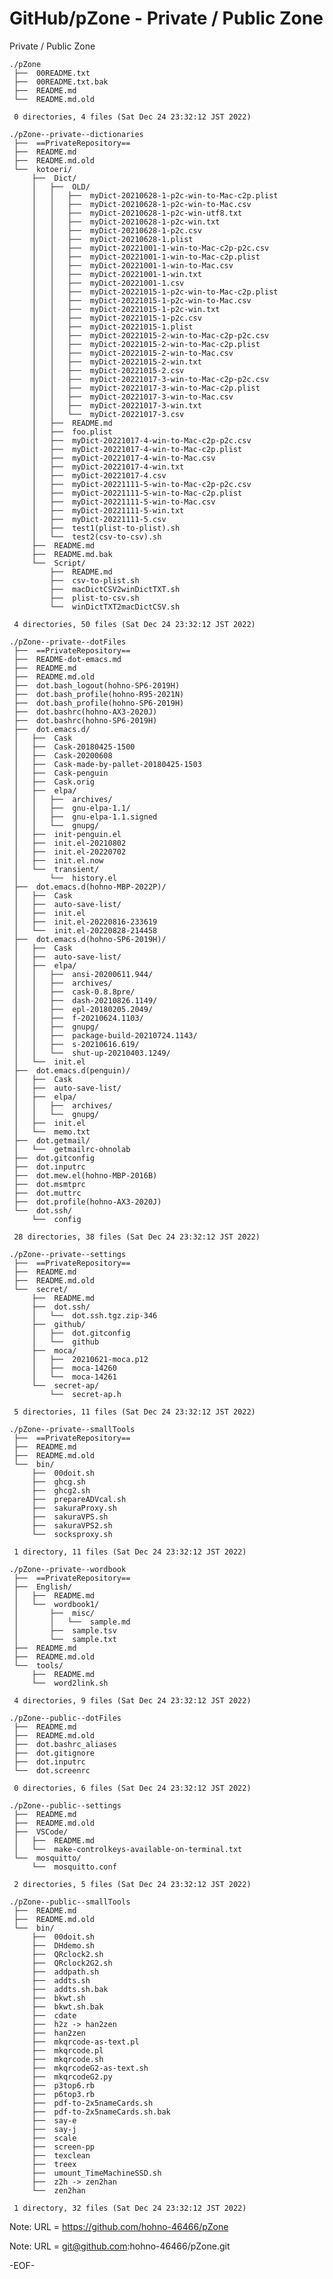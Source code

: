 # GitHub/pZone - Private / Public Zone

Private / Public Zone

    ./pZone
     ├──  00README.txt
     ├──  00README.txt.bak
     ├──  README.md
     └──  README.md.old
     
     0 directories, 4 files (Sat Dec 24 23:32:12 JST 2022)

    ./pZone--private--dictionaries
     ├──  ==PrivateRepository==
     ├──  README.md
     ├──  README.md.old
     └──  kotoeri/
         ├──  Dict/
         │   ├──  OLD/
         │   │   ├──  myDict-20210628-1-p2c-win-to-Mac-c2p.plist
         │   │   ├──  myDict-20210628-1-p2c-win-to-Mac.csv
         │   │   ├──  myDict-20210628-1-p2c-win-utf8.txt
         │   │   ├──  myDict-20210628-1-p2c-win.txt
         │   │   ├──  myDict-20210628-1-p2c.csv
         │   │   ├──  myDict-20210628-1.plist
         │   │   ├──  myDict-20221001-1-win-to-Mac-c2p-p2c.csv
         │   │   ├──  myDict-20221001-1-win-to-Mac-c2p.plist
         │   │   ├──  myDict-20221001-1-win-to-Mac.csv
         │   │   ├──  myDict-20221001-1-win.txt
         │   │   ├──  myDict-20221001-1.csv
         │   │   ├──  myDict-20221015-1-p2c-win-to-Mac-c2p.plist
         │   │   ├──  myDict-20221015-1-p2c-win-to-Mac.csv
         │   │   ├──  myDict-20221015-1-p2c-win.txt
         │   │   ├──  myDict-20221015-1-p2c.csv
         │   │   ├──  myDict-20221015-1.plist
         │   │   ├──  myDict-20221015-2-win-to-Mac-c2p-p2c.csv
         │   │   ├──  myDict-20221015-2-win-to-Mac-c2p.plist
         │   │   ├──  myDict-20221015-2-win-to-Mac.csv
         │   │   ├──  myDict-20221015-2-win.txt
         │   │   ├──  myDict-20221015-2.csv
         │   │   ├──  myDict-20221017-3-win-to-Mac-c2p-p2c.csv
         │   │   ├──  myDict-20221017-3-win-to-Mac-c2p.plist
         │   │   ├──  myDict-20221017-3-win-to-Mac.csv
         │   │   ├──  myDict-20221017-3-win.txt
         │   │   └──  myDict-20221017-3.csv
         │   ├──  README.md
         │   ├──  foo.plist
         │   ├──  myDict-20221017-4-win-to-Mac-c2p-p2c.csv
         │   ├──  myDict-20221017-4-win-to-Mac-c2p.plist
         │   ├──  myDict-20221017-4-win-to-Mac.csv
         │   ├──  myDict-20221017-4-win.txt
         │   ├──  myDict-20221017-4.csv
         │   ├──  myDict-20221111-5-win-to-Mac-c2p-p2c.csv
         │   ├──  myDict-20221111-5-win-to-Mac-c2p.plist
         │   ├──  myDict-20221111-5-win-to-Mac.csv
         │   ├──  myDict-20221111-5-win.txt
         │   ├──  myDict-20221111-5.csv
         │   ├──  test1(plist-to-plist).sh
         │   └──  test2(csv-to-csv).sh
         ├──  README.md
         ├──  README.md.bak
         └──  Script/
             ├──  README.md
             ├──  csv-to-plist.sh
             ├──  macDictCSV2winDictTXT.sh
             ├──  plist-to-csv.sh
             └──  winDictTXT2macDictCSV.sh
     
     4 directories, 50 files (Sat Dec 24 23:32:12 JST 2022)

    ./pZone--private--dotFiles
     ├──  ==PrivateRepository==
     ├──  README-dot-emacs.md
     ├──  README.md
     ├──  README.md.old
     ├──  dot.bash_logout(hohno-SP6-2019H)
     ├──  dot.bash_profile(hohno-R95-2021N)
     ├──  dot.bash_profile(hohno-SP6-2019H)
     ├──  dot.bashrc(hohno-AX3-2020J)
     ├──  dot.bashrc(hohno-SP6-2019H)
     ├──  dot.emacs.d/
     │   ├──  Cask
     │   ├──  Cask-20180425-1500
     │   ├──  Cask-20200608
     │   ├──  Cask-made-by-pallet-20180425-1503
     │   ├──  Cask-penguin
     │   ├──  Cask.orig
     │   ├──  elpa/
     │   │   ├──  archives/
     │   │   ├──  gnu-elpa-1.1/
     │   │   ├──  gnu-elpa-1.1.signed
     │   │   └──  gnupg/
     │   ├──  init-penguin.el
     │   ├──  init.el-20210802
     │   ├──  init.el-20220702
     │   ├──  init.el.now
     │   └──  transient/
     │       └──  history.el
     ├──  dot.emacs.d(hohno-MBP-2022P)/
     │   ├──  Cask
     │   ├──  auto-save-list/
     │   ├──  init.el
     │   ├──  init.el-20220816-233619
     │   └──  init.el-20220828-214458
     ├──  dot.emacs.d(hohno-SP6-2019H)/
     │   ├──  Cask
     │   ├──  auto-save-list/
     │   ├──  elpa/
     │   │   ├──  ansi-20200611.944/
     │   │   ├──  archives/
     │   │   ├──  cask-0.8.8pre/
     │   │   ├──  dash-20210826.1149/
     │   │   ├──  epl-20180205.2049/
     │   │   ├──  f-20210624.1103/
     │   │   ├──  gnupg/
     │   │   ├──  package-build-20210724.1143/
     │   │   ├──  s-20210616.619/
     │   │   └──  shut-up-20210403.1249/
     │   └──  init.el
     ├──  dot.emacs.d(penguin)/
     │   ├──  Cask
     │   ├──  auto-save-list/
     │   ├──  elpa/
     │   │   ├──  archives/
     │   │   └──  gnupg/
     │   ├──  init.el
     │   └──  memo.txt
     ├──  dot.getmail/
     │   └──  getmailrc-ohnolab
     ├──  dot.gitconfig
     ├──  dot.inputrc
     ├──  dot.mew.el(hohno-MBP-2016B)
     ├──  dot.msmtprc
     ├──  dot.muttrc
     ├──  dot.profile(hohno-AX3-2020J)
     └──  dot.ssh/
         └──  config
     
     28 directories, 38 files (Sat Dec 24 23:32:12 JST 2022)

    ./pZone--private--settings
     ├──  ==PrivateRepository==
     ├──  README.md
     ├──  README.md.old
     └──  secret/
         ├──  README.md
         ├──  dot.ssh/
         │   └──  dot.ssh.tgz.zip-346
         ├──  github/
         │   ├──  dot.gitconfig
         │   └──  github
         ├──  moca/
         │   ├──  20210621-moca.p12
         │   ├──  moca-14260
         │   └──  moca-14261
         └──  secret-ap/
             └──  secret-ap.h
     
     5 directories, 11 files (Sat Dec 24 23:32:12 JST 2022)

    ./pZone--private--smallTools
     ├──  ==PrivateRepository==
     ├──  README.md
     ├──  README.md.old
     └──  bin/
         ├──  00doit.sh
         ├──  ghcg.sh
         ├──  ghcg2.sh
         ├──  prepareADVcal.sh
         ├──  sakuraProxy.sh
         ├──  sakuraVPS.sh
         ├──  sakuraVPS2.sh
         └──  socksproxy.sh
     
     1 directory, 11 files (Sat Dec 24 23:32:12 JST 2022)

    ./pZone--private--wordbook
     ├──  ==PrivateRepository==
     ├──  English/
     │   ├──  README.md
     │   └──  wordbook1/
     │       ├──  misc/
     │       │   └──  sample.md
     │       ├──  sample.tsv
     │       └──  sample.txt
     ├──  README.md
     ├──  README.md.old
     └──  tools/
         ├──  README.md
         └──  word2link.sh
     
     4 directories, 9 files (Sat Dec 24 23:32:12 JST 2022)

    ./pZone--public--dotFiles
     ├──  README.md
     ├──  README.md.old
     ├──  dot.bashrc_aliases
     ├──  dot.gitignore
     ├──  dot.inputrc
     └──  dot.screenrc
     
     0 directories, 6 files (Sat Dec 24 23:32:12 JST 2022)

    ./pZone--public--settings
     ├──  README.md
     ├──  README.md.old
     ├──  VSCode/
     │   ├──  README.md
     │   └──  make-controlkeys-available-on-terminal.txt
     └──  mosquitto/
         └──  mosquitto.conf
     
     2 directories, 5 files (Sat Dec 24 23:32:12 JST 2022)

    ./pZone--public--smallTools
     ├──  README.md
     ├──  README.md.old
     └──  bin/
         ├──  00doit.sh
         ├──  DHdemo.sh
         ├──  QRclock2.sh
         ├──  QRclock2G2.sh
         ├──  addpath.sh
         ├──  addts.sh
         ├──  addts.sh.bak
         ├──  bkwt.sh
         ├──  bkwt.sh.bak
         ├──  cdate
         ├──  h2z -> han2zen
         ├──  han2zen
         ├──  mkqrcode-as-text.pl
         ├──  mkqrcode.pl
         ├──  mkqrcode.sh
         ├──  mkqrcodeG2-as-text.sh
         ├──  mkqrcodeG2.py
         ├──  p3top6.rb
         ├──  p6top3.rb
         ├──  pdf-to-2x5nameCards.sh
         ├──  pdf-to-2x5nameCards.sh.bak
         ├──  say-e
         ├──  say-j
         ├──  scale
         ├──  screen-pp
         ├──  texclean
         ├──  treex
         ├──  umount_TimeMachineSSD.sh
         ├──  z2h -> zen2han
         └──  zen2han
     
     1 directory, 32 files (Sat Dec 24 23:32:12 JST 2022)


Note: URL = https://github.com/hohno-46466/pZone

Note: URL = git@github.com:hohno-46466/pZone.git

-EOF-

